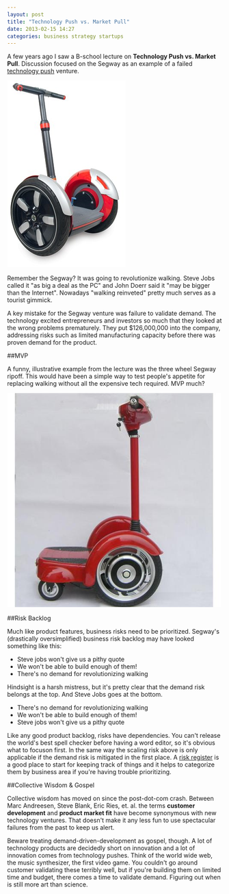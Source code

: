 ```yaml
---
layout: post
title: "Technology Push vs. Market Pull"
date: 2013-02-15 14:27
categories: business strategy startups
---
```


A few years ago I saw a B-school lecture on __Technology Push vs. Market Pull__. Discussion focused on the Segway as an example of a failed [technology push](http://en.wikipedia.org/wiki/Technology_push) venture. 

![red segway](/images/segway_red.jpg)

Remember the Segway? It was going to revolutionize walking. Steve Jobs called it "as big a deal as the PC" and John Doerr said it "may be bigger than the Internet".  Nowadays "walking reinveted" pretty much serves as a tourist gimmick.


A key mistake for the Segway venture was failure to validate demand. The technology excited entrepreneurs and investors so much that they looked at the wrong problems prematurely. They put $126,000,000 into the company, addressing risks such as limited manufacturing capacity before there was proven demand for the product.

##MVP

A funny, illustrative example from the lecture was the three wheel Segway ripoff. This would have been a simple way to test people's appetite for replacing walking without all the expensive tech required. MVP much?

![segway clone](/images/segway_clone.jpg)

##Risk Backlog

Much like product features, business risks need to be prioritized. Segway's (drastically oversimplified) business risk backlog may have looked something like this:

* Steve jobs won't give us a pithy quote 
* We won't be able to build enough of them!
* There's no demand for revolutionizing walking


Hindsight is a harsh mistress, but it's pretty clear that the demand risk belongs at the top. And Steve Jobs goes at the bottom.

* There's no demand for revolutionizing walking
* We won't be able to build enough of them!
* Steve jobs won't give us a pithy quote 


Like any good product backlog, risks have dependencies. You can't release the world's best spell checker before having a word editor, so it's obvious what to focuson first. In the same way the scaling risk above is only applicable if the demand risk is mitigated in the first place. A [risk register](http://en.wikipedia.org/wiki/Risk_register) is a good place to start for keeping track of things and it helps to categorize them by business area if you're having trouble prioritizing.

##Collective Wisdom & Gospel

Collective wisdom has moved on since the post-dot-com crash. Between Marc Andreesen, Steve Blank, Eric Ries, et. al. the terms __customer development__ and __product market fit__ have become synonymous with new technology ventures.  That doesn't make it any less fun to use spectacular failures from the past to keep us alert.

Beware treating demand-driven-development as gospel, though. A lot of technology products are decidedly short on innovation and a lot of innovation comes from technology pushes.  Think of the world wide web, the music synthesizer, the first video game. You couldn't go around customer validating these terribly well, but if you're building them on limited time and budget, there comes a time to validate demand. Figuring out when is still more art than science.



